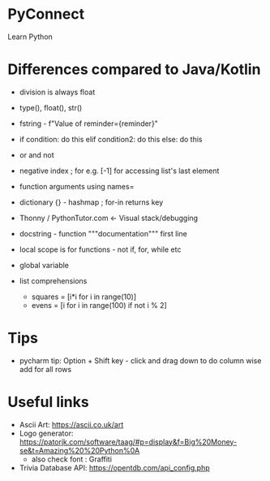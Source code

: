 # PyConnect
Learn Python 

# Differences compared to Java/Kotlin

* division is always float
* type(), float(), str()
* fstring - f"Value of reminder={reminder}"

* if condition:
	do this
elif condition2:
    do this
else:
	do this
	
* or and not

* negative index ; for e.g. [-1] for accessing list's last element

* function arguments using names=

* dictionary {} - hashmap ; for-in returns key

* Thonny / PythonTutor.com <- Visual stack/debugging

* docstring - function """documentation""" first line

* local scope is for functions - not if, for, while etc

* global variable

* list comprehensions 
    * squares = [i*i for i in range(10)]
    * evens = [i for i in range(100) if not i % 2]

# Tips
* pycharm tip:  Option + Shift key - click and drag down to do column wise add for all rows

# Useful links
* Ascii Art: https://ascii.co.uk/art
* Logo generator: https://patorjk.com/software/taag/#p=display&f=Big%20Money-se&t=Amazing%20%20Python%0A
    -  also check font : Graffiti
* Trivia Database API: https://opentdb.com/api_config.php